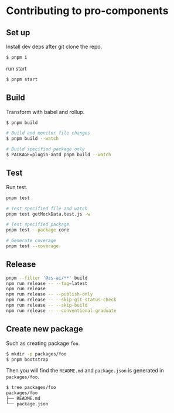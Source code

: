 # Contributing to pro-components

## Set up

Install dev deps after git clone the repo.

```bash
$ pnpm i
```

run start

```bash
$ pnpm start
```

## Build

Transform with babel and rollup.

```bash
$ pnpm build

# Build and monitor file changes
$ pnpm build --watch

# Build specified package only
$ PACKAGE=plugin-antd pnpm build --watch
```

## Test

Run test.

```bash
pnpm test

# Test specified file and watch
pnpm test getMockData.test.js -w

# Test specified package
pnpm test --package core

# Generate coverage
pnpm test --coverage
```

## Release

```bash
pnpm --filter '@zs-ai/**' build
npm run release -- --tag=latest
npm run release
npm run release -- --publish-only
npm run release -- --skip-git-status-check
npm run release -- --skip-build
npm run release -- --conventional-graduate
```

## Create new package

Such as creating package `foo`.

```bash
$ mkdir -p packages/foo
$ pnpm bootstrap
```

Then you will find the `README.md` and `package.json` is generated in `packages/foo`.

```bash
$ tree packages/foo
packages/foo
├── README.md
└── package.json
```
